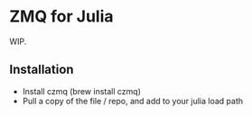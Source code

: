 # ZMQ for Julia

WIP.

## Installation

 * Install czmq (brew install czmq)
 * Pull a copy of the file / repo, and add to your julia load path

